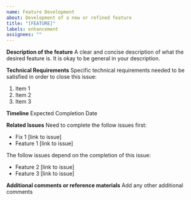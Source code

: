 ```yaml
---
name: Feature Development
about: Development of a new or refined feature
title: "[FEATURE]"
labels: enhancement
assignees: ""
---
```


**Description of the feature**
A clear and concise description of what the desired feature is. It is okay to be general in your description.

**Technical Requirements**
Specific technical requirements needed to be satisfied in order to close this issue:

1. Item 1
2. Item 2
3. Item 3

**Timeline**
Expected Completion Date

**Related Issues**
Need to complete the follow issues first:

- Fix 1 [link to issue]
- Feature 1 [link to issue]

The follow issues depend on the completion of this issue:

- Feature 2 [link to issue]
- Feature 3 [link to issue]

**Additional comments or reference materials**
Add any other additional comments

